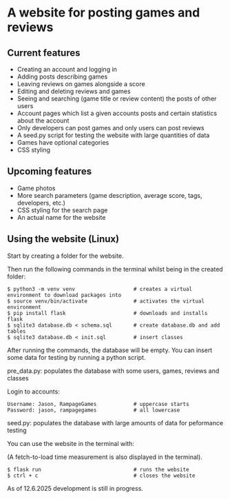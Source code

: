 # A website for posting games and reviews

## Current features

* Creating an account and logging in
* Adding posts describing games
* Leaving reviews on games alongside a score
* Editing and deleting reviews and games
* Seeing and searching (game title or review content) the posts of other users
* Account pages which list a given accounts posts and certain statistics about the account
* Only developers can post games and only users can post reviews
* A seed.py script for testing the website with large quantities of data
* Games have optional categories
* CSS styling

## Upcoming features

* Game photos
* More search parameters (game description, average score, tags, developers, etc.)
* CSS styling for the search page
* An actual name for the website

## Using the website (Linux)

Start by creating a folder for the website.

Then run the following commands in the terminal whilst being in the created folder:
```
$ python3 -m venv venv                   # creates a virtual environment to download packages into
$ source venv/bin/activate               # activates the virtual environment
$ pip install flask                      # downloads and installs flask
$ sqlite3 database.db < schema.sql       # create database.db and add tables
$ sqlite3 database.db < init.sql         # insert classes
```

After running the commands, the database will be empty. You can insert some data for testing by running a python script.

pre_data.py: populates the database with some users, games, reviews and classes

Login to accounts:
```
Username: Jason, RampageGames            # uppercase starts
Password: jason, rampagegames            # all lowercase
```

seed.py: populates the database with large amounts of data for peformance testing

You can use the website in the terminal with:

(A fetch-to-load time measurement is also displayed in the terminal).
```
$ flask run                              # runs the website
$ ctrl + c                               # closes the website
```

As of 12.6.2025 development is still in progress.